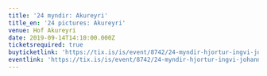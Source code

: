 ```yaml
---
title: '24 myndir: Akureyri'
title_en: '24 pictures: Akureyri'
venue: Hof Akureyri
date: 2019-09-14T14:10:00.000Z
ticketsrequired: true
buyticketlink: 'https://tix.is/is/event/8742/24-myndir-hjortur-ingvi-johannsson-pianoleikari/'
eventlink: 'https://tix.is/is/event/8742/24-myndir-hjortur-ingvi-johannsson-pianoleikari/'
---
```


